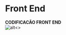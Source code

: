 # Front End
<b style="text-align: center">CODIFICACÃO FRONT END</b>
<br>
![alt](https://media4.giphy.com/media/v1.Y2lkPTc5MGI3NjExMmU0cWlnOW5saGwzODU3N2x1MGZpNGl0aDdzZHBhbzd4MTJveTM3MSZlcD12MV9pbnRlcm5hbF9naWZfYnlfaWQmY3Q9Zw/4qX2yrDCQSys9Y1hOT/giphy.gif)<>